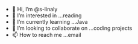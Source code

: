 - 👋 Hi, I’m @s-linaly
- 👀 I’m interested in ...reading
- 🌱 I’m currently learning ...Java
- 💞️ I’m looking to collaborate on ...coding projects
- 📫 How to reach me ...email

<!---
s-linaly/s-linaly is a ✨ special ✨ repository because its `README.md` (this file) appears on your GitHub profile.
You can click the Preview link to take a look at your changes.
--->
